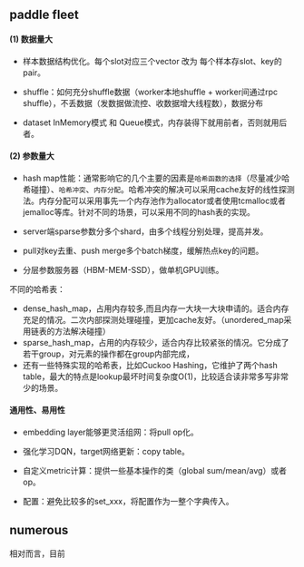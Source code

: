 

## paddle fleet

#### (1) 数据量大
 
 - 样本数据结构优化。每个slot对应三个vector 改为 每个样本存slot、key的pair。
 
 - shuffle：如何充分shuffle数据（worker本地shuffle + worker间通过rpc shuffle），不丢数据（发数据做流控、收数据增大线程数），数据分布

 - dataset InMemory模式 和 Queue模式，内存装得下就用前者，否则就用后者。

#### (2) 参数量大

 - hash map性能：通常影响它的几个主要的因素是`哈希函数的选择`（尽量减少哈希碰撞）、`哈希冲突`、`内存分配`。哈希冲突的解决可以采用cache友好的线性探测法。内存分配可以采用事先一个内存池作为allocator或者使用tcmalloc或者jemalloc等库。针对不同的场景，可以采用不同的hash表的实现。

 - server端sparse参数分多个shard，由多个线程分别处理，提高并发。

 - pull对key去重、push merge多个batch梯度，缓解热点key的问题。
 
 - 分层参数服务器（HBM-MEM-SSD），做单机GPU训练。

 
不同的哈希表：
 - dense_hash_map，占用内存较多,而且内存一大块一大块申请的。适合内存充足的情况。二次内部探测处理碰撞，更加cache友好。（unordered_map采用链表的方法解决碰撞）
 - sparse_hash_map，占用的内存较少，适合内存比较紧张的情况。它分成了若干group，对元素的操作都在group内部完成，
 - 还有一些特殊实现的哈希表，比如Cuckoo Hashing，它维护了两个hash table，最大的特点是lookup最坏时间复杂度O(1)，比较适合读非常多写非常少的场景。


#### 通用性、易用性

 - embedding layer能够更灵活组网：将pull op化。

 - 强化学习DQN，target网络更新：copy table。

 - 自定义metric计算：提供一些基本操作的类（global sum/mean/avg）或者op。

 - 配置：避免比较多的set_xxx，将配置作为一整个字典传入。


## numerous

相对而言，目前
